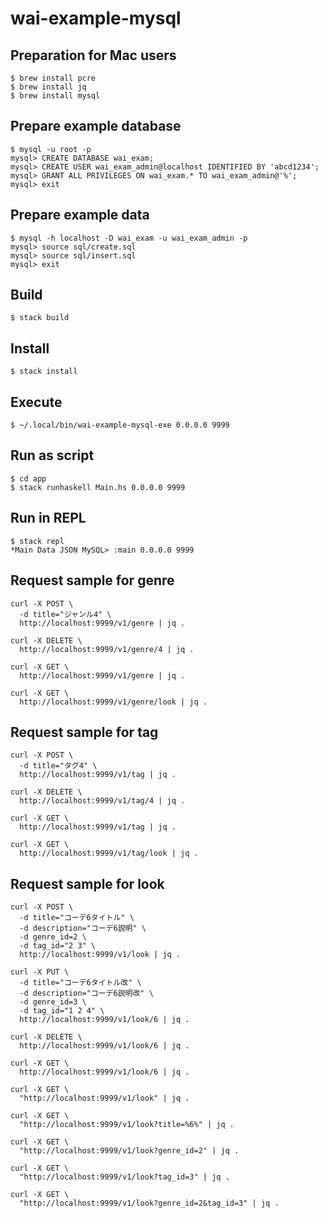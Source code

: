 # wai-example-mysql

## Preparation for Mac users
```
$ brew install pcre
$ brew install jq
$ brew install mysql
```

## Prepare example database
```
$ mysql -u root -p
mysql> CREATE DATABASE wai_exam;
mysql> CREATE USER wai_exam_admin@localhost IDENTIFIED BY 'abcd1234';
mysql> GRANT ALL PRIVILEGES ON wai_exam.* TO wai_exam_admin@'%';
mysql> exit
```

## Prepare example data
```
$ mysql -h localhost -D wai_exam -u wai_exam_admin -p
mysql> source sql/create.sql
mysql> source sql/insert.sql
mysql> exit
```

## Build
```
$ stack build
```

## Install
```
$ stack install
```

## Execute
```
$ ~/.local/bin/wai-example-mysql-exe 0.0.0.0 9999
```

## Run as script
```
$ cd app
$ stack runhaskell Main.hs 0.0.0.0 9999
```

## Run in REPL
```
$ stack repl
*Main Data JSON MySQL> :main 0.0.0.0 9999 
```

## Request sample for genre
```
curl -X POST \
  -d title="ジャンル4" \
  http://localhost:9999/v1/genre | jq .

curl -X DELETE \
  http://localhost:9999/v1/genre/4 | jq .

curl -X GET \
  http://localhost:9999/v1/genre | jq .

curl -X GET \
  http://localhost:9999/v1/genre/look | jq .

```

## Request sample for tag
```
curl -X POST \
  -d title="タグ4" \
  http://localhost:9999/v1/tag | jq .

curl -X DELETE \
  http://localhost:9999/v1/tag/4 | jq .

curl -X GET \
  http://localhost:9999/v1/tag | jq .

curl -X GET \
  http://localhost:9999/v1/tag/look | jq .

```

## Request sample for look
```
curl -X POST \
  -d title="コーデ6タイトル" \
  -d description="コーデ6説明" \
  -d genre_id=2 \
  -d tag_id="2 3" \
  http://localhost:9999/v1/look | jq .

curl -X PUT \
  -d title="コーデ6タイトル改" \
  -d description="コーデ6説明改" \
  -d genre_id=3 \
  -d tag_id="1 2 4" \
  http://localhost:9999/v1/look/6 | jq .

curl -X DELETE \
  http://localhost:9999/v1/look/6 | jq .

curl -X GET \
  http://localhost:9999/v1/look/6 | jq .

curl -X GET \
  "http://localhost:9999/v1/look" | jq .

curl -X GET \
  "http://localhost:9999/v1/look?title=%6%" | jq .

curl -X GET \
  "http://localhost:9999/v1/look?genre_id=2" | jq .

curl -X GET \
  "http://localhost:9999/v1/look?tag_id=3" | jq .

curl -X GET \
  "http://localhost:9999/v1/look?genre_id=2&tag_id=3" | jq .

```